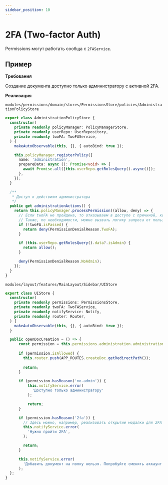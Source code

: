 ```yaml
---
sidebar_position: 10
---
```


# 2FA (Two-factor Auth)

Permissions могут работать сообща с `2FAService`.

## Пример

**Требования**

Создание документа доступно только администратору с активной 2FA.

**Реализация**

```modules/permissions/domain/stores/PermissionsStore/policies/AdministrationPolicyStore```
```ts
export class AdministrationPolicyStore {
  constructor(
    private readonly policyManager: PolicyManagerStore,
    private readonly userRepo: UserRepository,
    private readonly twoFA: TwoFAService,
  ) {
    makeAutoObservable(this, {}, { autoBind: true });

    this.policyManager.registerPolicy({
      name: 'administration',
      prepareData: async (): Promise<void> => {
        await Promise.all([this.userRepo.getRolesQuery().async()]);
      },
    });
  }

  /**
   * Доступ к действиям администратора
   */
  public get administrationActions() {
    return this.policyManager.processPermission((allow, deny) => {
      // Если twoFA не пройдена, то отказываем в доступе с причиной, которая будет обработана в features
      // Также, по необходимости, можно вызвать логику запроса от пользователя прохождения 2FA
      if (!twoFA.isPassed) {
        return deny(PermissionDenialReason.TwoFA);
      }

      if (this.userRepo.getRolesQuery().data?.isAdmin) {
        return allow();
      }

      deny(PermissionDenialReason.NoAdmin);
    });
  }
}
```

```modules/layout/features/MainLayout/Sidebar/UIStore```
```ts
export class UIStore {
  constructor(
    private readonly permissions: PermissionsStore,
    private readonly twoFA: TwoFAService,
    private readonly notifyService: Notify,
    private readonly router: Router,
  ) {
    makeAutoObservable(this, {}, { autoBind: true });
  }

  public openDocCreation = () => {
      const permission = this.permissions.administration.administrationActions;
      
      if (permission.isAllowed) {
        this.router.push(APP_ROUTES.createDoc.getRedirectPath());
        
        return;
      }

      if (permission.hasReason('no-admin')) {
          this.notifyService.error(
            'Доступно только администратору'
          );

          return;
      }

      if (permission.hasReason('2fa')) {
        // Здесь можно, например, реализовать открытие модалки для 2FA
        this.notifyService.error(
          'Нужно пройти 2FA',
        );

        return;
      }

      this.notifyService.error(
        'Добавить документ на полку нельзя. Попробуйте сменить аккаунт',
      );
  };
}
```
